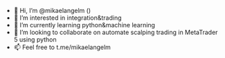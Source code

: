 - 👋 Hi, I’m @mikaelangelm ()
- 👀 I’m interested in integration&trading
- 🌱 I’m currently learning python&machine learning
- 💞️ I’m looking to collaborate on automate scalping trading in MetaTrader 5 using python
- 📫 Feel free to t.me/mikaelangelm

<!---
mikaelangelm/mikaelangelm is a ✨ special ✨ repository because its `README.md` (this file) appears on your GitHub profile.
You can click the Preview link to take a look at your changes.
--->
